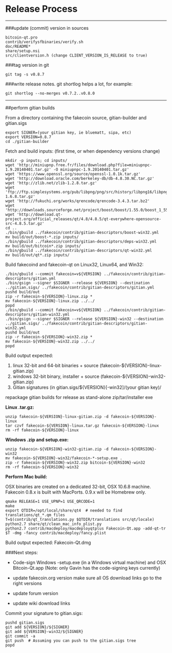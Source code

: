 Release Process
====================

* * *

###update (commit) version in sources


	bitcoin-qt.pro
	contrib/verifysfbinaries/verify.sh
	doc/README*
	share/setup.nsi
	src/clientversion.h (change CLIENT_VERSION_IS_RELEASE to true)

###tag version in git

	git tag -s v0.8.7

###write release notes. git shortlog helps a lot, for example:

	git shortlog --no-merges v0.7.2..v0.8.0

* * *

##perform gitian builds

 From a directory containing the fakecoin source, gitian-builder and gitian.sigs
  
	export SIGNER=(your gitian key, ie bluematt, sipa, etc)
	export VERSION=0.8.7
	cd ./gitian-builder

 Fetch and build inputs: (first time, or when dependency versions change)

	mkdir -p inputs; cd inputs/
	wget 'http://miniupnp.free.fr/files/download.php?file=miniupnpc-1.9.20140401.tar.gz' -O miniupnpc-1.9.20140401.tar.gz'
	wget 'https://www.openssl.org/source/openssl-1.0.1k.tar.gz'
	wget 'http://download.oracle.com/berkeley-db/db-4.8.30.NC.tar.gz'
	wget 'http://zlib.net/zlib-1.2.8.tar.gz'
	wget 'ftp://ftp.simplesystems.org/pub/libpng/png/src/history/libpng16/libpng-1.6.8.tar.gz'
	wget 'http://fukuchi.org/works/qrencode/qrencode-3.4.3.tar.bz2'
	wget 'http://downloads.sourceforge.net/project/boost/boost/1.55.0/boost_1_55_0.tar.bz2'
	wget 'http://download.qt-project.org/official_releases/qt/4.8/4.8.5/qt-everywhere-opensource-src-4.8.5.tar.gz'
	cd ..
	./bin/gbuild ../fakecoin/contrib/gitian-descriptors/boost-win32.yml
	mv build/out/boost-*.zip inputs/
	./bin/gbuild ../fakecoin/contrib/gitian-descriptors/deps-win32.yml
	mv build/out/bitcoin*.zip inputs/
	./bin/gbuild ../fakecoin/contrib/gitian-descriptors/qt-win32.yml
	mv build/out/qt*.zip inputs/

 Build fakecoind and fakecoin-qt on Linux32, Linux64, and Win32:
  
	./bin/gbuild --commit fakecoin=v${VERSION} ../fakecoin/contrib/gitian-descriptors/gitian.yml
	./bin/gsign --signer $SIGNER --release ${VERSION} --destination ../gitian.sigs/ ../fakecoin/contrib/gitian-descriptors/gitian.yml
	pushd build/out
	zip -r fakecoin-${VERSION}-linux.zip *
	mv fakecoin-${VERSION}-linux.zip ../../
	popd
	./bin/gbuild --commit fakecoin=v${VERSION} ../fakecoin/contrib/gitian-descriptors/gitian-win32.yml
	./bin/gsign --signer $SIGNER --release ${VERSION}-win32 --destination ../gitian.sigs/ ../fakecoin/contrib/gitian-descriptors/gitian-win32.yml
	pushd build/out
	zip -r fakecoin-${VERSION}-win32.zip *
	mv fakecoin-${VERSION}-win32.zip ../../
	popd

  Build output expected:

  1. linux 32-bit and 64-bit binaries + source (fakecoin-${VERSION}-linux-gitian.zip)
  2. windows 32-bit binary, installer + source (fakecoin-${VERSION}-win32-gitian.zip)
  3. Gitian signatures (in gitian.sigs/${VERSION}[-win32]/(your gitian key)/

repackage gitian builds for release as stand-alone zip/tar/installer exe

**Linux .tar.gz:**

	unzip fakecoin-${VERSION}-linux-gitian.zip -d fakecoin-${VERSION}-linux
	tar czvf fakecoin-${VERSION}-linux.tar.gz fakecoin-${VERSION}-linux
	rm -rf fakecoin-${VERSION}-linux

**Windows .zip and setup.exe:**

	unzip fakecoin-${VERSION}-win32-gitian.zip -d fakecoin-${VERSION}-win32
	mv fakecoin-${VERSION}-win32/fakecoin-*-setup.exe .
	zip -r fakecoin-${VERSION}-win32.zip bitcoin-${VERSION}-win32
	rm -rf fakecoin-${VERSION}-win32

**Perform Mac build:**

  OSX binaries are created on a dedicated 32-bit, OSX 10.6.8 machine.
  Fakecoin 0.8.x is built with MacPorts.  0.9.x will be Homebrew only.

	qmake RELEASE=1 USE_UPNP=1 USE_QRCODE=1
	make
	export QTDIR=/opt/local/share/qt4  # needed to find translations/qt_*.qm files
	T=$(contrib/qt_translations.py $QTDIR/translations src/qt/locale)
	python2.7 share/qt/clean_mac_info_plist.py
	python2.7 contrib/macdeploy/macdeployqtplus Fakecoin-Qt.app -add-qt-tr $T -dmg -fancy contrib/macdeploy/fancy.plist

 Build output expected: Fakecoin-Qt.dmg

###Next steps:

* Code-sign Windows -setup.exe (in a Windows virtual machine) and
  OSX Bitcoin-Qt.app (Note: only Gavin has the code-signing keys currently)

* update fakecoin.org version
  make sure all OS download links go to the right versions

* update forum version

* update wiki download links

Commit your signature to gitian.sigs:

	pushd gitian.sigs
	git add ${VERSION}/${SIGNER}
	git add ${VERSION}-win32/${SIGNER}
	git commit -a
	git push  # Assuming you can push to the gitian.sigs tree
	popd

